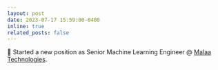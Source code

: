 ```yaml
---
layout: post
date: 2023-07-17 15:59:00-0400
inline: true
related_posts: false
---
```


:rocket: Started a new position as Senior Machine Learning Engineer @ [Malaa Technologies](https://malaa.tech).
